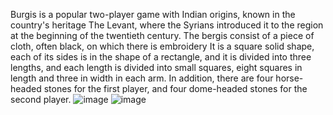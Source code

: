 Burgis is a popular two-player game with Indian origins, known in the country's heritage
The Levant, where the Syrians introduced it to the region at the beginning of the twentieth century.
The bergis consist of a piece of cloth, often black, on which there is embroidery
It is a square solid shape, each of its sides is in the shape of a rectangle, and it is divided into three lengths, and each length is divided into small squares, eight squares in length and three in width in each arm.
In addition, there are four horse-headed stones for the first player, and four dome-headed stones for the second player.
![image](https://github.com/MuhammadOHijazi/Parsis/assets/110887902/ebb73ba7-8780-400f-a9f5-8f9bcbc1bdbe)
![image](https://github.com/MuhammadOHijazi/Parsis/assets/110887902/5f6e2af2-6ffe-408c-8fe5-bddbd286ec7b)
